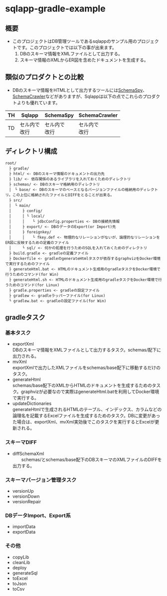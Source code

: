 # sqlapp-gradle-example
## 概要
- このプロジェクトはDB管理ツールであるsqlappのサンプル用のプロジェクトです。このプロジェクトでは以下の事が出来ます。
  1. DBのスキーマ情報をXMLファイルとして出力する。
  1. スキーマ情報のXMLからER図を含めたドキュメントを生成する。

## 類似のプロダクトとの比較
- DBのスキーマ情報をHTMLとして出力するツールには[SchemaSpy](https://schemaspy.org/ "SchemaSpy")、[SchemaCrawler](https://www.schemacrawler.com/ "SchemaCrawler")などがありますが、Sqlappは以下の点でこれらのプロダクトよりも優れています。  



| TH  |  Sqlapp | SchemaSpy | SchemaCrawler |
| ---- | ---- | ---- | ---- |
|  TD  |  セル内で<br>改行  |  セル内で<br>改行  |  セル内で<br>改行  |

## ディレクトリ構成
```
root/
　├ gradle/
　├ html/ <- DBのスキーマ情報のドキュメントの出力先
　├ lib/ <- 依存関係のあるライブラリを入れておくためのディレクトリ
　├ schemas/ <- DBのスキーマ格納用のディレクトリ
　│　└ base/ <- DBのスキーマのベースとなるバージョンファイルの格納用のディレクトリ。この上位に格納されたファイルとDIFFをとることが出来る。
　├ src/
　│　└ main/
　│　　　├ config/
　│　　　│ └ local/
　│　　　│　  └ jdbcConfig.properties <- DBの接続先情報
　│　　　├ export/ <- DBのデータのExport(or Import)先
　│　　　├ foreignkey/
　│　　　│　  └ fkey.def <- 物理的なリレーションがないが、論理的なリレーションをER図に反映するための定義のファイル
　│　　　└ sql/ <- 何かの処理を行うためのSQLを入れておくためのディレクトリ
　├ build.gradle <- gradleの定義ファイル
　├ Dockerfile <- gradleのgenerateHtmlタスクが依存するgraphvizをDocker環境で実行するためのファイル
　├ generateHtml.bat <- HTMLのドキュメント生成用のgradleタスクをDocker環境で行うためのコマンド(for Win)
　├ generateHtml.sh <- HTMLのドキュメント生成用のgradleタスクをDocker環境で行うためのコマンド(for Linux)
　├ gradle.properties <- gradleの設定ファイル
　├ gradlew <- gradleラッパーファイル(for Linux)
　└ gradlew.bat <- gradleの設定ファイル(for Win)
```

## gradleタスク
### 基本タスク
 - exportXml  
   DBのスキーマ情報をXMLファイルとして出力するタスク。schemas/配下に出力される。
 - mvXml  
   exportXmlで出力したXMLファイルをschemas/base配下に移動するだけのタスク。
 - generateHtml  
   schemas/base配下のXMLからHTMLのドキュメントを生成するためのタスク。graphvizが必要なので実際はgenerateHtml.batを利用してDocker環境で実行する。
 - updateDictionaries  
   generateHtmlで生成されるHTMLのテーブル、インデックス、カラムなどの論理名を記載するExcelファイルを生成するためのタスク。DBに変更があった場合は、exportXml、mvXml実効後でこのタスクを実行するとExcelが更新される。

### スキーマDIFF
 - diffSchemaXml  
 　　schemas/とschemas/base配下のDBスキーマのXMLファイルのDIFFを出力する。

### スキーマバージョン管理タスク
 - versionUp
 - versionDown
 - versionRepair

### DBデータImport、Export系
 - importData
 - exportData

### その他
 - copyLib
 - cleanLib
 - deploy
 - generateSql
 - toExcel
 - toJson
 - toCsv
